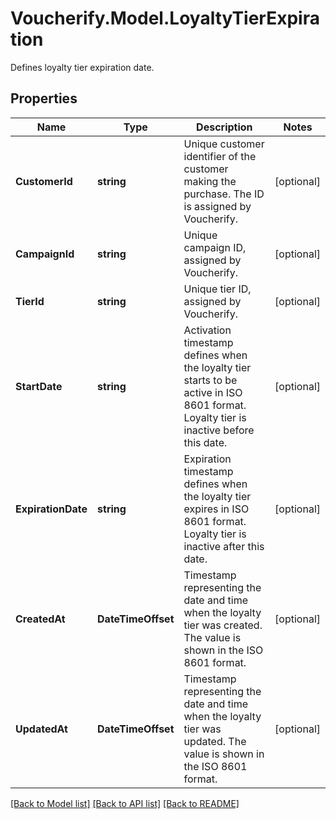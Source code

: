 # Voucherify.Model.LoyaltyTierExpiration
Defines loyalty tier expiration date.

## Properties

Name | Type | Description | Notes
------------ | ------------- | ------------- | -------------
**CustomerId** | **string** | Unique customer identifier of the customer making the purchase. The ID is assigned by Voucherify. | [optional] 
**CampaignId** | **string** | Unique campaign ID, assigned by Voucherify. | [optional] 
**TierId** | **string** | Unique tier ID, assigned by Voucherify. | [optional] 
**StartDate** | **string** | Activation timestamp defines when the loyalty tier starts to be active in ISO 8601 format. Loyalty tier is inactive before this date. | [optional] 
**ExpirationDate** | **string** | Expiration timestamp defines when the loyalty tier expires in ISO 8601 format. Loyalty tier is inactive after this date. | [optional] 
**CreatedAt** | **DateTimeOffset** | Timestamp representing the date and time when the loyalty tier was created. The value is shown in the ISO 8601 format. | [optional] 
**UpdatedAt** | **DateTimeOffset** | Timestamp representing the date and time when the loyalty tier was updated. The value is shown in the ISO 8601 format. | [optional] 

[[Back to Model list]](../../README.md#documentation-for-models) [[Back to API list]](../../README.md#documentation-for-api-endpoints) [[Back to README]](../../README.md)


